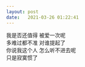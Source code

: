 ```yaml
---
layout: post
date:   2021-03-26 01:22:41
---
```


我是否还值得 被爱一次呢  
多难过都不准 对谁提起了  
你说我这个人 怎么听不进去呢  
只是寂寞惯了  